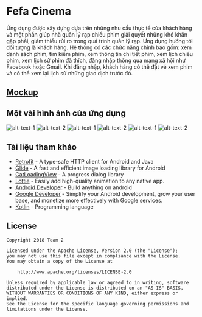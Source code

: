 
# Fefa Cinema

Ứng dụng được xây dựng dựa trên những nhu cầu thực tế của khách hàng và một phần giúp nhà quản lý rạp chiếu phim giải quyết những khó khăn gặp phải, giảm thiểu rủi ro trong quá trình quản lý rạp. Ứng dụng hướng tới đối tượng là khách hàng. Hệ thống có các chức năng chính bao gồm: xem danh sách phim, tìm kiếm phim, xem thông tin chi tiết phim, xem lịch chiếu phim, xem lịch sử phim đã thích, đăng nhập thông qua mạng xã hội như Facebook hoặc Gmail. Khi đăng nhập, khách hàng có thể đặt vé xem phim và có thể xem lại lịch sử những giao dịch trước đó. 

## [Mockup](https://xd.adobe.com/view/3d085a2e-f3dc-4abc-bb25-dee9c8ed1839/)

## Một vài hình ảnh của ứng dụng

![alt-text-1](https://i.imgur.com/96RGpGQ.png 'Màn hình splash') ![alt-text-2](https://imgur.com/MKqYdHn.png 'Danh sách phim theo chủ đề')
![alt-text-1](https://i.imgur.com/l76Zj52.png 'Chi tiết phim') ![alt-text-2](https://imgur.com/7tkU9Yp.png 'Drawer menu')
![alt-text-1](https://i.imgur.com/UK1uObu.png 'Tìm kiếm phim') ![alt-text-2](https://imgur.com/3stGLqC.png 'Kết quả tìm kiếm')

## Tài liệu tham khảo

- [Retrofit](http://square.github.io/retrofit/) - A type-safe HTTP client for Android and Java
- [Glide](https://github.com/bumptech/glide) - A fast and efficient image loading library for Android
- [CatLoadingView](https://github.com/Rogero0o/CatLoadingView) - A progress dialog library
- [Lottie](https://airbnb.design/lottie/) - Easily add high-quality animation to any native app. 
- [Android Developer](https://developer.android.com/) - Build anything on android
- [Google Developer](https://developers.google.com/android/) - Simplify your Android development, grow your user base, and monetize more effectively with Google services.
- [Kotlin](https://kotlinlang.org/) - Programming language

## License

    Copyright 2018 Team 2

    Licensed under the Apache License, Version 2.0 (the "License");
    you may not use this file except in compliance with the License.
    You may obtain a copy of the License at

        http://www.apache.org/licenses/LICENSE-2.0

    Unless required by applicable law or agreed to in writing, software
    distributed under the License is distributed on an "AS IS" BASIS,
    WITHOUT WARRANTIES OR CONDITIONS OF ANY KIND, either express or implied.
    See the License for the specific language governing permissions and
    limitations under the License.
